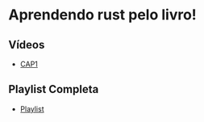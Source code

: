 # Aprendendo rust pelo livro!

## Vídeos

 - [CAP1](https://youtu.be/FsK4G6NbpiE)

## Playlist Completa
 - [Playlist](https://www.youtube.com/playlist?list=PLxlUkTKU3mXmZqrhr_lTrlD8UDQXDSngf)
